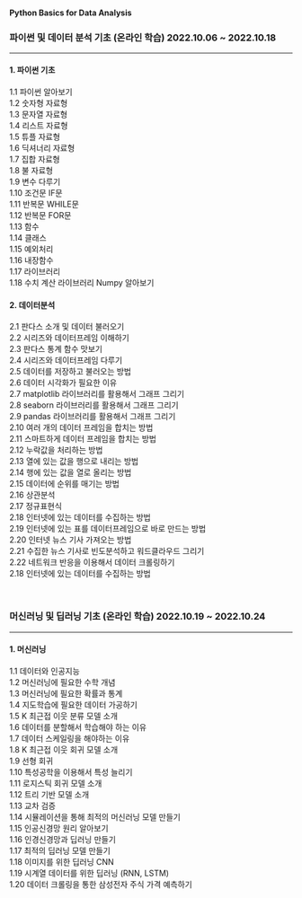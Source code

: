 #### Python Basics for Data Analysis
### 파이썬 및 데이터 분석 기초 (온라인 학습) 2022.10.06 ~ 2022.10.18
---
#### 1. 파이썬 기초</br>
1.1 파이썬 알아보기</br>
1.2 숫자형 자료형</br>
1.3 문자열 자료형</br>
1.4 리스트 자료형</br>
1.5 튜플 자료형</br>
1.6 딕셔너리 자료형</br>
1.7 집합 자료형</br>
1.8 불 자료형</br>
1.9 변수 다루기</br>
1.10 조건문 IF문</br>
1.11 반복문 WHILE문</br>
1.12 반복문 FOR문</br>
1.13 함수</br>
1.14 클래스</br>
1.15 예외처리</br>
1.16 내장함수</br>
1.17 라이브러리</br>
1.18 수치 계산 라이브러리 Numpy 알아보기</br>

#### 2. 데이터분석</br>
2.1 판다스 소개 및 데이터 불러오기</br>
2.2 시리즈와 데이터프레임 이해하기</br>
2.3 판다스 통계 함수 맛보기</br>
2.4 시리즈와 데이터프레임 다루기</br>
2.5 데이터를 저장하고 불러오는 방법</br>
2.6 데이터 시각화가 필요한 이유</br>
2.7 matplotlib 라이브러리를 활용해서 그래프 그리기</br>
2.8 seaborn 라이브러리를 활용해서 그래프 그리기</br>
2.9 pandas 라이브러리를 활용해서 그래프 그리기</br>
2.10 여러 개의 데이터 프레임을 합치는 방법</br>
2.11 스마트하게 데이터 프레임을 합치는 방법</br>
2.12 누락값을 처리하는 방법</br>
2.13 열에 있는 값을 행으로 내리는 방법</br>
2.14 행에 있는 값을 열로 올리는 방법</br>
2.15 데이터에 순위를 매기는 방법</br>
2.16 상관분석</br>
2.17 정규표현식</br>
2.18 인터넷에 있는 데이터를 수집하는 방법</br>
2.19 인터넷에 있는 표를 데이터프레임으로 바로 만드는 방법</br>
2.20 인터넷 뉴스 기사 가져오는 방법</br>
2.21 수집한 뉴스 기사로 빈도분석하고 워드클라우드 그리기</br>
2.22 네트워크 반응을 이용해서 데이터 크롤링하기</br>
2.18 인터넷에 있는 데이터를 수집하는 방법</br>

</br>

### 머신러닝 및 딥러닝 기초 (온라인 학습) 2022.10.19 ~ 2022.10.24
---
#### 1. 머신러닝</br>
1.1 데이터와 인공지능</br>
1.2 머신러닝에 필요한 수학 개념</br>
1.3 머신러닝에 필요한 확률과 통계</br>
1.4 지도학습에 필요한 데이터 가공하기</br>
1.5 K 최근접 이웃 분류 모델 소개</br>
1.6 데이터를 분할해서 학습해야 하는 이유</br>
1.7 데이터 스케일링을 해야하는 이유</br>
1.8 K 최근접 이웃 회귀 모델 소개</br>
1.9 선형 회귀</br>
1.10 특성공학을 이용해서 특성 늘리기</br>
1.11 로지스틱 회귀 모델 소개</br>
1.12 트리 기반 모델 소개</br>
1.13 교차 검증</br>
1.14 시뮬레이션을 통해 최적의 머신러닝 모델 만들기</br>
1.15 인공신경망 원리 알아보기</br>
1.16 인경신경망과 딥러닝 만들기</br>
1.17 최적의 딥러닝 모델 만들기</br>
1.18 이미지를 위한 딥러닝 CNN</br>
1.19 시계열 데이터를 위한 딥러닝 (RNN, LSTM)</br>
1.20 데이터 크롤링을 통한 삼성전자 주식 가격 예측하기</br>
